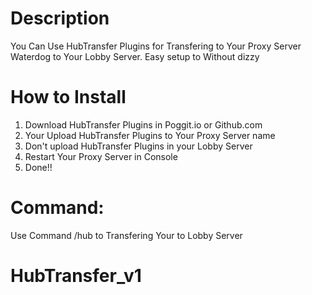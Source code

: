 # Description
You Can Use HubTransfer Plugins for Transfering
to Your Proxy Server Waterdog to Your Lobby Server.
Easy setup to Without dizzy

# How to Install

1. Download HubTransfer Plugins in Poggit.io or Github.com
2. Your Upload HubTransfer Plugins to Your Proxy Server
   name
3. Don't upload HubTransfer Plugins in your Lobby Server
4. Restart Your Proxy Server in Console
5. Done!! 

# Command: 
Use Command /hub to Transfering Your to Lobby Server

# HubTransfer_v1
